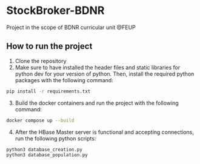 # StockBroker-BDNR
Project in the scope of BDNR curricular unit @FEUP
## How to run the project
1. Clone the repository
2. Make sure to have installed the header files and static libraries for python dev for your version
of python. Then, install the required python packages with the following command:
```bash
pip install -r requirements.txt
```
3. Build the docker containers and run the project with the following command:
```bash
docker compose up --build
```
4. After the HBase Master server is functional and accepting connections, run the following python scripts:
```bash
python3 database_creation.py
python3 database_population.py
```